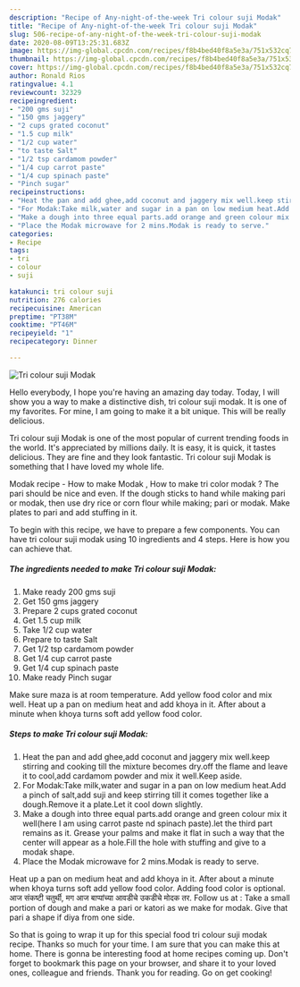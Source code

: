 ```yaml
---
description: "Recipe of Any-night-of-the-week Tri colour suji Modak"
title: "Recipe of Any-night-of-the-week Tri colour suji Modak"
slug: 506-recipe-of-any-night-of-the-week-tri-colour-suji-modak
date: 2020-08-09T13:25:31.683Z
image: https://img-global.cpcdn.com/recipes/f8b4bed40f8a5e3a/751x532cq70/tri-colour-suji-modak-recipe-main-photo.jpg
thumbnail: https://img-global.cpcdn.com/recipes/f8b4bed40f8a5e3a/751x532cq70/tri-colour-suji-modak-recipe-main-photo.jpg
cover: https://img-global.cpcdn.com/recipes/f8b4bed40f8a5e3a/751x532cq70/tri-colour-suji-modak-recipe-main-photo.jpg
author: Ronald Rios
ratingvalue: 4.1
reviewcount: 32329
recipeingredient:
- "200 gms suji"
- "150 gms jaggery"
- "2 cups grated coconut"
- "1.5 cup milk"
- "1/2 cup water"
- "to taste Salt"
- "1/2 tsp cardamom powder"
- "1/4 cup carrot paste"
- "1/4 cup spinach paste"
- "Pinch sugar"
recipeinstructions:
- "Heat the pan and add ghee,add coconut and jaggery mix well.keep stirring and cooking till the mixture becomes dry.off the flame and leave it to cool,add cardamom powder and mix it well.Keep aside."
- "For Modak:Take milk,water and sugar in a pan on low medium heat.Add a pinch of salt,add suji and keep stirring till it comes together like a dough.Remove it a plate.Let it cool down slightly."
- "Make a dough into three equal parts.add orange and green colour mix it well(here I am using carrot paste nd spinach paste).let the third part remains as it. Grease your palms and make it flat in such a way that the center will appear as a hole.Fill the hole with stuffing and give to a modak shape."
- "Place the Modak microwave for 2 mins.Modak is ready to serve."
categories:
- Recipe
tags:
- tri
- colour
- suji

katakunci: tri colour suji 
nutrition: 276 calories
recipecuisine: American
preptime: "PT38M"
cooktime: "PT46M"
recipeyield: "1"
recipecategory: Dinner

---
```



![Tri colour suji Modak](https://img-global.cpcdn.com/recipes/f8b4bed40f8a5e3a/751x532cq70/tri-colour-suji-modak-recipe-main-photo.jpg)

Hello everybody, I hope you're having an amazing day today. Today, I will show you a way to make a distinctive dish, tri colour suji modak. It is one of my favorites. For mine, I am going to make it a bit unique. This will be really delicious.

Tri colour suji Modak is one of the most popular of current trending foods in the world. It's appreciated by millions daily. It is easy, it is quick, it tastes delicious. They are fine and they look fantastic. Tri colour suji Modak is something that I have loved my whole life.

Modak recipe - How to make Modak , How to make tri color modak ? The pari should be nice and even. If the dough sticks to hand while making pari or modak, then use dry rice or corn flour while making; pari or modak. Make plates to pari and add stuffing in it.


To begin with this recipe, we have to prepare a few components. You can have tri colour suji modak using 10 ingredients and 4 steps. Here is how you can achieve that.

<!--inarticleads1-->

##### The ingredients needed to make Tri colour suji Modak:

1. Make ready 200 gms suji
1. Get 150 gms jaggery
1. Prepare 2 cups grated coconut
1. Get 1.5 cup milk
1. Take 1/2 cup water
1. Prepare to taste Salt
1. Get 1/2 tsp cardamom powder​
1. Get 1/4 cup carrot paste
1. Get 1/4 cup spinach paste
1. Make ready Pinch sugar


Make sure maza is at room temperature. Add yellow food color and mix well. Heat up a pan on medium heat and add khoya in it. After about a minute when khoya turns soft add yellow food color. 

<!--inarticleads2-->

##### Steps to make Tri colour suji Modak:

1. Heat the pan and add ghee,add coconut and jaggery mix well.keep stirring and cooking till the mixture becomes dry.off the flame and leave it to cool,add cardamom powder and mix it well.Keep aside.
1. For Modak:Take milk,water and sugar in a pan on low medium heat.Add a pinch of salt,add suji and keep stirring till it comes together like a dough.Remove it a plate.Let it cool down slightly.
1. Make a dough into three equal parts.add orange and green colour mix it well(here I am using carrot paste nd spinach paste).let the third part remains as it. Grease your palms and make it flat in such a way that the center will appear as a hole.Fill the hole with stuffing and give to a modak shape.
1. Place the Modak microwave for 2 mins.Modak is ready to serve.


Heat up a pan on medium heat and add khoya in it. After about a minute when khoya turns soft add yellow food color. Adding food color is optional. आज संकष्टी चतुर्थी, मग आज बाप्पांच्या आवडीचे उकडीचे मोदक तर. Follow us at : Take a small portion of dough and make a pari or katori as we make for modak. Give that pari a shape if diya from one side. 

So that is going to wrap it up for this special food tri colour suji modak recipe. Thanks so much for your time. I am sure that you can make this at home. There is gonna be interesting food at home recipes coming up. Don't forget to bookmark this page on your browser, and share it to your loved ones, colleague and friends. Thank you for reading. Go on get cooking!
